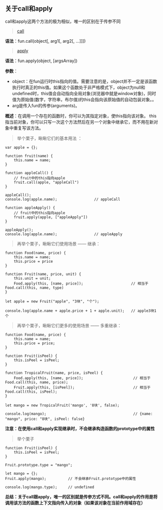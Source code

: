 ## 关于call和apply

call和apply这两个方法的极为相似，唯一的区别在于传参不同
> [call](https://developer.mozilla.org/zh-CN/docs/Web/JavaScript/Reference/Global_Objects/Function/call "call")

**语法**：fun.call(object[, arg1[, arg2[, ...]]])
> [apply](https://developer.mozilla.org/zh-CN/docs/Web/JavaScript/Reference/Global_Objects/Function/apply "apply")

**语法**：fun.apply(object, [argsArray])

**参数**：
	
- object：在fun运行时this指向的值。需要注意的是，object并不一定是该函数执行时真正的this值。如果这个函数处于非严格模式下，object为null和undefined时，this值会自动指向全局对象(浏览器中就是window对象)，同时值为原始值(数字，字符串，布尔值)的this会指向该原始值的自动包装对象。。
- arg是传入fun的传参(arguments)。

**概述**：在调用一个存在的函数时，你可以为其指定对象，使this指向该对象。 this 指当前对象，你可以只写一次这个方法然后在另一个对象中继承它，而不用在新对象中重复写该方法。

> 举个栗子，瞅瞅它们的基本用法 ：

    var apple = {};

    function fruit(name) {
        this.name = name;
    }

    function appleCall() {
        // fruit中的this指向apple
        fruit.call(apple, "appleCall")
    }

    appleCall();
    console.log(apple.name);                 // appleCall

    function appleApply() {
        // fruit中的this指向apple
        fruit.apply(apple, ["appleApply"])
    }

    appleApply();
    console.log(apple.name);                 // appleApply

> 再举个栗子，瞅瞅它们使用场景 —— 继承：


    function Food(name, price) {
        this.name = name;
        this.price = price
    }

    function Fruit(name, price, unit) {
        this.unit = unit;
        Food.apply(this, [name, price]);                      // 相当于Food.call(this, name, type)
    }

    let apple = new Fruit("apple", "3块", "个");

    console.log(apple.name + apple.price + 1 + apple.unit);   // apple3块1个

> 再举个栗子，瞅瞅它们更多的使用场景 —— 多重继承：

    function Food(name, price) {
        this.name = name;
        this.price = price;
    }

    function Fruit(isPeel) {
        this.isPeel = isPeel;
    }

    function TropicalFruit(name, price, isPeel) {
        Food.apply(this, [name, price]);                       // 相当于Food.call(this, name, price);
        Fruit.apply(this, [isPeel]);                           // 相当于Food.call(this, isPeel);
    }

    let mango = new TropicalFruit('mango', '8块', false);

    console.log(mango);                                        // {name: "mango", price: "8块", isPeel: false}

**注意：在使用call和apply实现继承时，不会继承构造函数的prototype中的属性**

> 举个栗子
    
    function Fruit(isPeel) {
        this.isPeel = isPeel;
    }

    Fruit.prototype.type = "mango";

    let mango = {};
    Fruit.apply(mango);          // 不会继承Fruit.prototype中的属性

    console.log(mango.type);     // undefined

**总结：关于call跟apply，唯一的区别就是传参方式不同。call和apply的作用是将调用该方法的函数上下文指向传入的对象（如果该对象在当前作用域存在）**
